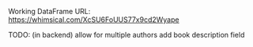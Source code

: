 Working DataFrame URL:
https://whimsical.com/XcSU6FoUUS77x9cd2Wyape


 TODO: (in backend)
 allow for multiple authors
 add book description field